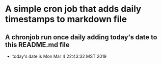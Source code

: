 A simple cron job that adds daily timestamps to markdown file
============================================================
## A chronjob run once daily adding today's date to this README.md file
* today's date is Mon Mar  4 22:43:32 MST 2019
